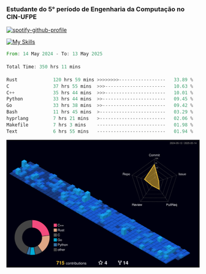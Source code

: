
### Estudante do 5° período de Engenharia da Computação no CIN-UFPE

[![spotify-github-profile](https://spotify-github-profile.kittinanx.com/api/view?uid=21nggge2ld354asa4l3xoze2q&cover_image=true&theme=novatorem&show_offline=false&background_color=000000&interchange=true&bar_color=53b14f&bar_color_cover=true)](https://github.com/kittinan/spotify-github-profile)


[![My Skills](https://skillicons.dev/icons?i=c,cpp,rust,py,java,neovim&theme=dark)](https://skillicons.dev)

<!--START_SECTION:waka-->

```rust
From: 14 May 2024 - To: 13 May 2025

Total Time: 350 hrs 11 mins

Rust             120 hrs 59 mins >>>>>>>>-----------------   33.89 %
C                37 hrs 55 mins  >>>----------------------   10.63 %
C++              35 hrs 44 mins  >>>----------------------   10.01 %
Python           33 hrs 44 mins  >>-----------------------   09.45 %
Go               33 hrs 38 mins  >>-----------------------   09.42 %
Bash             11 hrs 45 mins  >------------------------   03.29 %
hyprlang         7 hrs 21 mins   >------------------------   02.06 %
Makefile         7 hrs 3 mins    -------------------------   01.98 %
Text             6 hrs 55 mins   -------------------------   01.94 %
```

<!--END_SECTION:waka-->

![](./profile-3d-contrib/profile-night-view.svg)
